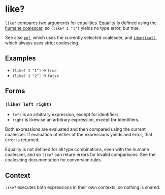 # like?

`like?` compares two arguments for equalities. Equality is defined using the
[humane coalescer](../coalescing.md#humane-coalescer), so `(like? 1 "1")` yields
no type error, but true.

See also [`eq?`](comparisons-eq.md), which uses the currently selected coalescer,
and [`identical?`](comparisons-identical.md), which always uses strict
coalescing.

## Examples

* `(like? 1 "1")` -> `true`
* `(like? 1 "2")` -> `false`

## Forms

### `(like? left right)`

* `left` is an arbitrary expression, except for identifiers.
* `right` is likewise an arbitrary expression, except for identifiers.

Both expressions are evaluated and then compared using the current coalescer.
If evaluation of either of the expressions yields and error, that error is
returned.

Equality is not defined for all type combinations, even with the humane coalescer,
and so `like?` can return errors for invalid comparisons. See the coalescing
documentation for conversion rules.

## Context

`like?` executes both expressions in their own contexts, so nothing is shared.
